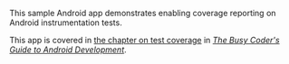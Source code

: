 This sample Android app demonstrates
enabling coverage reporting on Android instrumentation tests.

This app is covered in 
[the chapter on test coverage](https://commonsware.com/Android/previews/measuring-test-coverage)
in [*The Busy Coder's Guide to Android Development*](https://commonsware.com/Android/).

